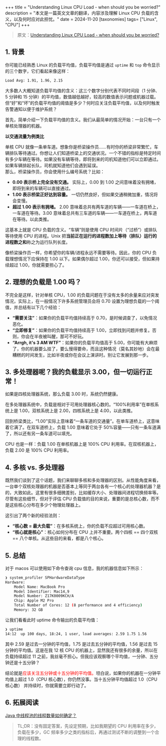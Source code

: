 +++
title = "Understanding Linux CPU Load - when should you be worried?"
description = "本文是一篇英文文章的翻译，内容涉及理解 Linux CPU 负载的含义，以及何时应对此担忧。"
date = 2024-11-20
[taxonomies]
tags= ["Linux", "CPU"]
+++

> 原文：[Understanding Linux CPU Load - when should you be worried?](https://scoutapm.com/blog/understanding-load-averages)

## 1. 背景

你可能已经熟悉 Linux 的负载平均值，负载平均值是通过 `uptime` 和 `top` 命令显示的三个数字，它们看起来像这样：

```bash
Load Avg: 1.91, 1.96, 2.15
```

大多数人大概知道负载平均值的含义：这三个数字分别代表不同时间段（1 分钟、5 分钟和 15 分钟）的平均值，数值越低越好，较高的数值表示问题或机器过载。但“好”和“坏”的负载平均值的阈值是多少？何时应关注负载平均值，以及何时触发告警通知以便于维护系统？

首先，简单介绍一下负载平均值的含义。我们从最简单的情况开始：一台只有一个单核处理器的机器。

**以交通流量为例类比**

单核 CPU 就像一条单车道。想象你是桥梁操作员……有时你的桥梁非常繁忙，车辆排队等待通过。你想让人们知道桥梁上的交通状况。一个不错的指标是特定时间有多少车辆在等待。如果没有车辆等待，即将到来的司机知道他们可以立即通过。如果车辆排起长队，司机就知道他们会遇到延误。  
那么，桥梁操作员，你会使用什么编号系统？比如：

- **0.00 表示桥上完全没有交通。** 实际上，0.00 到 1.00 之间意味着没有拥堵，即将到来的车辆可以直接通过。
- **1.00 表示桥梁正好达到容量。** 一切仍然良好，但如果交通稍微加重，情况将会变慢。
- **超过 1.00 表示有拥堵。** 2.00 意味着总共有两车道的车辆——一车道在桥上，一车道在等待。3.00 意味着总共有三车道的车辆——一车道在桥上，两车道在等待。以此类推。

这基本上就是 CPU 负载的含义。“车辆”则是使用 CPU 时间片（“过桥”）或排队等待使用 CPU 的进程。Unix 把**当前正在运行的进程数加上等待（排队）运行的进程数之和**称之为运行队列长度。

像桥梁操作员一样，你希望你的车辆/进程永远不需要等待。因此，你的 CPU 负载理想情况下应保持在 1.00 以下。如果偶尔超过 1.00，你还可以接受，但如果持续超过 1.00，你就需要担心了。

## 2. 理想的负载是 1.00 吗？

不完全是这样，针对单核 CPU，1.00 的负载问题在于没有太多的余量来应对突发情况，实际上，在一般情况下许多系统管理员会将 0.70 设置为理想负载的一个阈值，并总结有以下几个经验：

- **“需要关注”**：如果你的负载平均值持续高于 0.70，是时候调查了，以免情况恶化。
- **“立即修复”**：如果你的负载平均值持续高于 1.00，立即找到问题并修复。否则，你会在半夜被叫醒，那可不好玩。
- **“Arrgh, it's 3 AM WTF”**：如果你的负载平均值高于 5.00，你可能有大麻烦了，你的机器要么挂了，要么慢得要命，而且这种情况（莫名其妙地）会在最糟糕的时间发生，比如半夜或你在会议上演讲时。别让它发展到那一步。

## 3. 多处理器呢？我的负载显示 3.00，但一切运行正常！

如果是四核处理器系统，那么负载 3.00 时，系统仍然健康。

在多处理器系统中，负载是相对于可用处理器核心数的。“100%利用率”在单核系统上是 1.00，双核系统上是 2.00，四核系统上是 4.00，以此类推。

回到桥梁类比，“1.00”实际上意味着“一条车道的交通量”。在单车道桥上，这意味着它满了。在双车道桥上，负载 1.00 意味着它处于 50%容量——只有一条车道满了，所以还有另一条车道可以填充。

CPU 也是一样：负载 1.00 在单核机器上是 100% CPU 利用率。在双核机器上，负载 2.00 是 100% CPU 利用率。

## 4. 多核 vs. 多处理器

既然我们谈到了这个话题，我们来聊聊多核和多处理器的区别。从性能角度来看，一台单个双核处理器的机器是否基本上等同于两台各有一个核心的处理器机器？是的，大致如此。这里有很多细微差别，比如缓存大小、处理器间进程切换频率等。尽管有这些细节，但对于评估 CPU 负载值的目的来说，重要的是总核心数，而不是这些核心分布在多少个物理处理器上。

这引出了两个新的经验法则：

- **“核心数 = 最大负载”**：在多核系统上，你的负载不应超过可用核心数。
- **“核心就是核心”**：核心如何分布在 CPU 上并不重要。两个四核 == 四个双核 == 八个单核。从这些目的来看，都是八个核心。

## 5. 总结

对于 macos 可以使用如下命令查询 cpu 信息，我的机器信息如下所示：

```bash
❯ system_profiler SPHardwareDataType
Hardware:
    Model Name: MacBook Pro
    Model Identifier: Mac14,9
    Model Number: Z17K0009KCH/A
    Chip: Apple M2 Pro
    Total Number of Cores: 12 (8 performance and 4 efficiency)
    Memory: 32 GB
```

让我们看看此时 uptime 命令输出的负载平均值：

```bash
❯ uptime
14:12  up 100 days, 18:24, 1 user, load averages: 2.59 1.75 1.56
```

其中 2.59 是过去一分钟的平均值，1.75 是过去五分钟的平均值，1.56 是过去 15 分钟的平均值。这是在我 12 核 CPU 的机器上，显然我还有很多的余量，所以在负载持续超过 11 之前，我丝毫不担心。但我应该观察哪个平均值，一分钟、五分钟还是十五分钟？

结论就是<font color=red>应该关注五分钟或十五分钟的平均值。</font>坦白说，如果你的机器在一分钟平均值上超过 1.0（CPU 核心数），你仍然没事。当十五分钟平均值超过 1.0（CPU 核心数） 并持续时，你就需要立即行动了。

## 6. 拓展阅读

[Java 中线程池的线程数量如何确定？](https://www.zhihu.com/question/336683528/answer/3218878435)

> TL;DR：没有固定答案，先设定预期，比如我期望的 CPU 利用率在多少，负载在多少，GC 频率多少之类的指标后，再通过测试不断的调整到一个合理的线程数。
